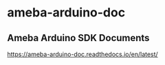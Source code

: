 # ameba-arduino-doc

## Ameba Arduino SDK Documents
https://ameba-arduino-doc.readthedocs.io/en/latest/

